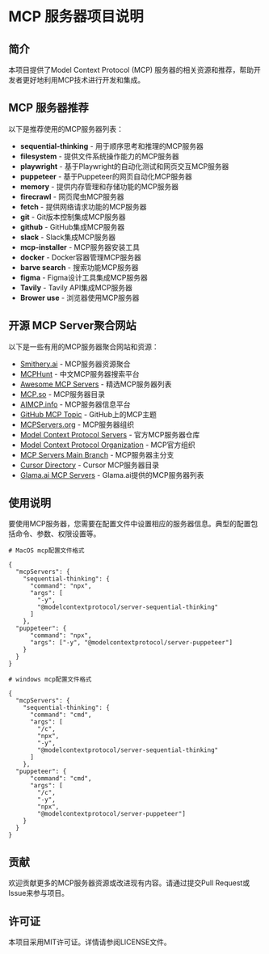 # MCP 服务器项目说明

## 简介

本项目提供了Model Context Protocol (MCP) 服务器的相关资源和推荐，帮助开发者更好地利用MCP技术进行开发和集成。

## MCP 服务器推荐

以下是推荐使用的MCP服务器列表：

- **sequential-thinking** - 用于顺序思考和推理的MCP服务器
- **filesystem** - 提供文件系统操作能力的MCP服务器
- **playwright** - 基于Playwright的自动化测试和网页交互MCP服务器
- **puppeteer** - 基于Puppeteer的网页自动化MCP服务器
- **memory** - 提供内存管理和存储功能的MCP服务器
- **firecrawl** - 网页爬虫MCP服务器
- **fetch** - 提供网络请求功能的MCP服务器
- **git** - Git版本控制集成MCP服务器
- **github** - GitHub集成MCP服务器
- **slack** - Slack集成MCP服务器
- **mcp-installer** - MCP服务器安装工具
- **docker** - Docker容器管理MCP服务器
- **barve search** - 搜索功能MCP服务器
- **figma** - Figma设计工具集成MCP服务器
- **Tavily** - Tavily API集成MCP服务器
- **Brower use** - 浏览器使用MCP服务器

## 开源 MCP Server聚合网站

以下是一些有用的MCP服务器聚合网站和资源：

- [Smithery.ai](https://smithery.ai/) - MCP服务器资源聚合
- [MCPHunt](https://mcphunt.com/zh) - 中文MCP服务器搜索平台
- [Awesome MCP Servers](https://github.com/punkpeye/awesome-mcp-servers) - 精选MCP服务器列表
- [MCP.so](https://mcp.so/servers) - MCP服务器目录
- [AIMCP.info](https://www.aimcp.info/en) - MCP服务器信息平台
- [GitHub MCP Topic](https://github.com/topics/mcp) - GitHub上的MCP主题
- [MCPServers.org](https://mcpservers.org/) - MCP服务器组织
- [Model Context Protocol Servers](https://github.com/modelcontextprotocol/servers) - 官方MCP服务器仓库
- [Model Context Protocol Organization](https://github.com/modelcontextprotocol) - MCP官方组织
- [MCP Servers Main Branch](https://github.com/modelcontextprotocol/servers/tree/main) - MCP服务器主分支
- [Cursor Directory](https://cursor.directory/) - Cursor MCP服务器目录
- [Glama.ai MCP Servers](https://glama.ai/mcp/servers) - Glama.ai提供的MCP服务器列表

## 使用说明

要使用MCP服务器，您需要在配置文件中设置相应的服务器信息。典型的配置包括命令、参数、权限设置等。

```
# MacOS mcp配置文件格式

{
  "mcpServers": {
    "sequential-thinking": {
      "command": "npx",
      "args": [
        "-y",
        "@modelcontextprotocol/server-sequential-thinking"
      ]
    },
  "puppeteer": {
      "command": "npx",
      "args": ["-y", "@modelcontextprotocol/server-puppeteer"]
    }
  }
}
```



```
# windows mcp配置文件格式

{
  "mcpServers": {
    "sequential-thinking": {
      "command": "cmd",
      "args": [
        "/c",
        "npx",
        "-y",
        "@modelcontextprotocol/server-sequential-thinking"
      ]
    },
  "puppeteer": {
      "command": "cmd",
      "args": [
        "/c",
        "-y", 
        "npx",
        "@modelcontextprotocol/server-puppeteer"]
    }
  }
}
```









## 贡献

欢迎贡献更多的MCP服务器资源或改进现有内容。请通过提交Pull Request或Issue来参与项目。

## 许可证

本项目采用MIT许可证。详情请参阅LICENSE文件。